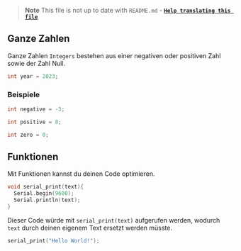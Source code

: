 > **Note**
>  This file is not up to date with `README.md` - **[`Help translating this file`](/CONTRIBUTING.md)**

## Ganze Zahlen

Ganze Zahlen `Integers` bestehen aus einer negativen oder positiven Zahl sowie der Zahl Null.

```cpp
int year = 2023;
```

### Beispiele

```cpp
int negative = -3;
```
```cpp
int positive = 8;
```
```cpp
int zero = 0;
```

## Funktionen

Mit Funktionen kannst du deinen Code optimieren.

```cpp
void serial_print(text){
  Serial.begin(9600);
  Serial.println(text);
}
```

Dieser Code würde mit `serial_print(text)` aufgerufen werden, wodurch `text` durch deinen eigenem Text ersetzt werden müsste.

```cpp
serial_print("Hello World!");
```
